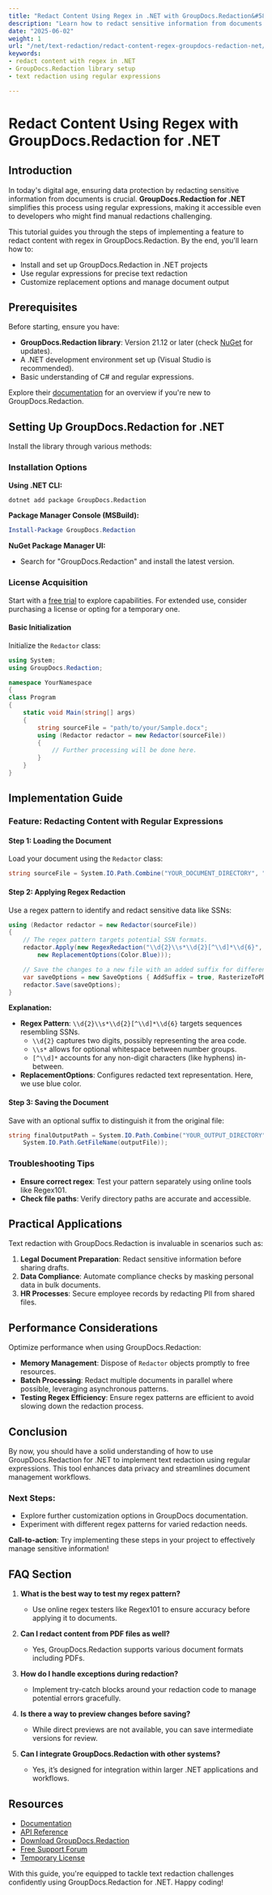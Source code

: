 ```yaml
---
title: "Redact Content Using Regex in .NET with GroupDocs.Redaction&#58; A Comprehensive Guide"
description: "Learn how to redact sensitive information from documents using regular expressions and GroupDocs.Redaction for .NET. Ensure privacy and compliance effectively."
date: "2025-06-02"
weight: 1
url: "/net/text-redaction/redact-content-regex-groupdocs-redaction-net/"
keywords:
- redact content with regex in .NET
- GroupDocs.Redaction library setup
- text redaction using regular expressions

---
```



# Redact Content Using Regex with GroupDocs.Redaction for .NET

## Introduction

In today's digital age, ensuring data protection by redacting sensitive information from documents is crucial. **GroupDocs.Redaction for .NET** simplifies this process using regular expressions, making it accessible even to developers who might find manual redactions challenging.

This tutorial guides you through the steps of implementing a feature to redact content with regex in GroupDocs.Redaction. By the end, you'll learn how to:
- Install and set up GroupDocs.Redaction in .NET projects
- Use regular expressions for precise text redaction
- Customize replacement options and manage document output

## Prerequisites

Before starting, ensure you have:
- **GroupDocs.Redaction library**: Version 21.12 or later (check [NuGet](https://www.nuget.org/packages/GroupDocs.Redaction/) for updates).
- A .NET development environment set up (Visual Studio is recommended).
- Basic understanding of C# and regular expressions.

Explore their [documentation](https://docs.groupdocs.com/redaction/net/) for an overview if you're new to GroupDocs.Redaction.

## Setting Up GroupDocs.Redaction for .NET

Install the library through various methods:

### Installation Options
**Using .NET CLI:**
```bash
dotnet add package GroupDocs.Redaction
```

**Package Manager Console (MSBuild):**
```powershell
Install-Package GroupDocs.Redaction
```

**NuGet Package Manager UI:**
- Search for "GroupDocs.Redaction" and install the latest version.

### License Acquisition
Start with a [free trial](https://purchase.groupdocs.com/temporary-license/) to explore capabilities. For extended use, consider purchasing a license or opting for a temporary one.

#### Basic Initialization
Initialize the `Redactor` class:
```csharp
using System;
using GroupDocs.Redaction;

namespace YourNamespace
{
class Program
{
    static void Main(string[] args)
    {
        string sourceFile = "path/to/your/Sample.docx";
        using (Redactor redactor = new Redactor(sourceFile))
        {
            // Further processing will be done here.
        }
    }
}
```

## Implementation Guide
### Feature: Redacting Content with Regular Expressions

#### Step 1: Loading the Document
Load your document using the `Redactor` class:
```csharp
string sourceFile = System.IO.Path.Combine("YOUR_DOCUMENT_DIRECTORY", "Sample.docx");
```

#### Step 2: Applying Regex Redaction
Use a regex pattern to identify and redact sensitive data like SSNs:
```csharp
using (Redactor redactor = new Redactor(sourceFile))
{
    // The regex pattern targets potential SSN formats.
    redactor.Apply(new RegexRedaction("\\d{2}\\s*\\d{2}[^\\d]*\\d{6}", 
        new ReplacementOptions(Color.Blue)));

    // Save the changes to a new file with an added suffix for differentiation.
    var saveOptions = new SaveOptions { AddSuffix = true, RasterizeToPDF = false };
    redactor.Save(saveOptions);
}
```
**Explanation:**
- **Regex Pattern**: `\\d{2}\\s*\\d{2}[^\\d]*\\d{6}` targets sequences resembling SSNs.
  - `\\d{2}` captures two digits, possibly representing the area code.
  - `\\s*` allows for optional whitespace between number groups.
  - `[^\\d]*` accounts for any non-digit characters (like hyphens) in-between.
- **ReplacementOptions**: Configures redacted text representation. Here, we use blue color.

#### Step 3: Saving the Document
Save with an optional suffix to distinguish it from the original file:
```csharp
string finalOutputPath = System.IO.Path.Combine("YOUR_OUTPUT_DIRECTORY", 
    System.IO.Path.GetFileName(outputFile));
```

### Troubleshooting Tips
- **Ensure correct regex**: Test your pattern separately using online tools like Regex101.
- **Check file paths**: Verify directory paths are accurate and accessible.

## Practical Applications
Text redaction with GroupDocs.Redaction is invaluable in scenarios such as:
1. **Legal Document Preparation**: Redact sensitive information before sharing drafts.
2. **Data Compliance**: Automate compliance checks by masking personal data in bulk documents.
3. **HR Processes**: Secure employee records by redacting PII from shared files.

## Performance Considerations
Optimize performance when using GroupDocs.Redaction:
- **Memory Management**: Dispose of `Redactor` objects promptly to free resources.
- **Batch Processing**: Redact multiple documents in parallel where possible, leveraging asynchronous patterns.
- **Testing Regex Efficiency**: Ensure regex patterns are efficient to avoid slowing down the redaction process.

## Conclusion
By now, you should have a solid understanding of how to use GroupDocs.Redaction for .NET to implement text redaction using regular expressions. This tool enhances data privacy and streamlines document management workflows.

### Next Steps:
- Explore further customization options in GroupDocs documentation.
- Experiment with different regex patterns for varied redaction needs.

**Call-to-action**: Try implementing these steps in your project to effectively manage sensitive information!

## FAQ Section
1. **What is the best way to test my regex pattern?**
   - Use online regex testers like Regex101 to ensure accuracy before applying it to documents.

2. **Can I redact content from PDF files as well?**
   - Yes, GroupDocs.Redaction supports various document formats including PDFs.

3. **How do I handle exceptions during redaction?**
   - Implement try-catch blocks around your redaction code to manage potential errors gracefully.

4. **Is there a way to preview changes before saving?**
   - While direct previews are not available, you can save intermediate versions for review.

5. **Can I integrate GroupDocs.Redaction with other systems?**
   - Yes, it’s designed for integration within larger .NET applications and workflows.

## Resources
- [Documentation](https://docs.groupdocs.com/redaction/net/)
- [API Reference](https://reference.groupdocs.com/redaction/net)
- [Download GroupDocs.Redaction](https://releases.groupdocs.com/redaction/net/)
- [Free Support Forum](https://forum.groupdocs.com/c/redaction/33)
- [Temporary License](https://purchase.groupdocs.com/temporary-license/) 

With this guide, you're equipped to tackle text redaction challenges confidently using GroupDocs.Redaction for .NET. Happy coding!

